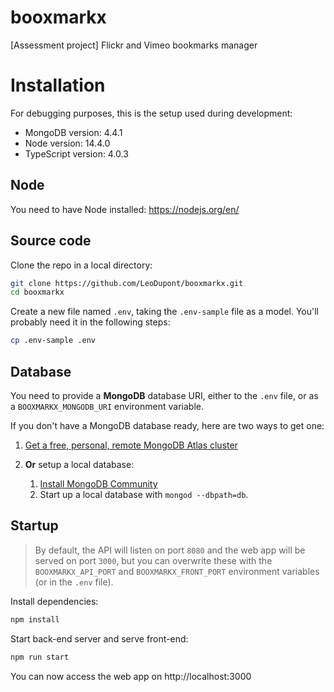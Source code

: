 # booxmarkx
[Assessment project] Flickr and Vimeo bookmarks manager

# Installation

For debugging purposes, this is the setup used during development:
- MongoDB version: 4.4.1
- Node version: 14.4.0
- TypeScript version: 4.0.3

## Node

You need to have Node installed: https://nodejs.org/en/

## Source code

Clone the repo in a local directory:
```bash
git clone https://github.com/LeoDupont/booxmarkx.git
cd booxmarkx
```

Create a new file named `.env`, taking the `.env-sample` file as a model. You'll probably need it in the following steps:
```bash
cp .env-sample .env
```

## Database

You need to provide a __MongoDB__ database URI, either to the `.env` file, or as a `BOOXMARKX_MONGODB_URI` environment variable.

If you don't have a MongoDB database ready, here are two ways to get one:

1. [Get a free, personal, remote MongoDB Atlas cluster](https://www.mongodb.com/cloud/atlas)

2. __Or__ setup a local database:
	1. [Install MongoDB Community](https://docs.mongodb.com/manual/administration/install-community/)
	2. Start up a local database with `mongod --dbpath=db`.

## Startup

> By default, the API will listen on port `8080` and the web app will be served on port `3000`, but you can overwrite these with the `BOOXMARKX_API_PORT` and `BOOXMARKX_FRONT_PORT` environment variables (or in the `.env` file).

Install dependencies:
```bash
npm install
```

Start back-end server and serve front-end:
```bash
npm run start
```

You can now access the web app on http://localhost:3000